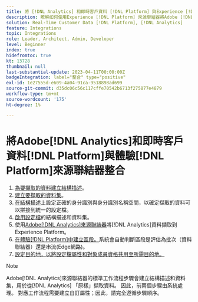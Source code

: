 ```yaml
---
title: 將 [!DNL Analytics] 和即時客戶資料 [!DNL Platform] 與Experience [!DNL Platform] 來源聯結器教學課程整合
description: 瞭解如何使用Experience [!DNL Platform] 來源聯結器將Adobe [!DNL Analytics] 與即時客戶資料 [!DNL Platform] 整合。
solution: Real-Time Customer Data [!DNL Platform], [!DNL Analytics]
feature: Integrations
topic: Integrations
role: Leader, Architect, Admin, Developer
level: Beginner
index: true
hidefromtoc: true
kt: 13728
thumbnail: null
last-substantial-update: 2023-04-11T00:00:00Z
badgeIntegration: label="整合" type="positive"
exl-id: 1e27555d-e609-4a04-91ca-9518898ad699
source-git-commit: d35dc06c56c117cffe70542b6713f275877e4879
workflow-type: tm+mt
source-wordcount: '175'
ht-degree: 1%

---
```


# 將Adobe[!DNL Analytics]和即時客戶資料[!DNL Platform]與體驗[!DNL Platform]來源聯結器整合

<ol>
    <li><a href="https://experienceleague.adobe.com/?lang=en#dashboard/learning" _target="_blank" rel="noopener noreferrer">為要擷取的資料建立結構描述</a>。</li>
    <li><a href="https://experienceleague.adobe.com/docs/platform-learn/tutorials/data-ingestion/create-datasets-and-ingest-data.html" _target="_blank" rel="noopener noreferrer">建立要擷取的資料集</a>。</a></li>
    <li><a href="https://experienceleague.adobe.com/docs/platform-learn/tutorials/identities/label-ingest-and-verify-identity-data.html?lang=en" _target="_blank" rel="noopener noreferrer">在結構描述</a>上設定正確的身分識別與身分識別名稱空間，以確定擷取的資料可以拼接到統一的設定檔。</li> 
    <li><a href="https://experienceleague.adobe.com/docs/platform-learn/tutorials/profiles/bring-data-into-the-real-time-customer-profile.html?lang=zh-Hant" _target="_blank" rel="noopener noreferrer">啟用設定檔</a>的結構描述和資料集。</li>
    <li>使用<a href="https://experienceleague.adobe.com/docs/platform-learn/tutorials/sources/ingest-data-from-adobe-analytics.html?lang=zh-Hant" _target="_blank" rel="noopener noreferrer">Adobe[!DNL Analytics]來源聯結器</a>將[!DNL Analytics]資料擷取到Experience Platform。</li>
    <li><a href="https://experienceleague.adobe.com/docs/platform-learn/tutorials/audiences/create-audiences.html" _target="_blank" rel="noopener noreferrer">在體驗[!DNL Platform]中建立區段。</a>系統會自動判斷區段是評估為批次（資料聯結器）還是串流(Edge網路)。</li>
    <li><a href="https://experienceleague.adobe.com/docs/platform-learn/tutorials/destinations/create-destinations-and-activate-data.html" _target="_blank" rel="noopener noreferrer">設定目的地，以將設定檔屬性和對象成員資格共用至所需目的地。</a></li>   
</ol>

>[!NOTE]
>
>Adobe[!DNL Analytics]來源聯結器的標準工作流程步驟會建立結構描述和資料集，用於從[!DNL Analytics] 「原樣」擷取資料。 因此，前兩個步驟由系統處理。 對應工作流程需要建立自訂屬性；因此，請完全遵循步驟順序。
